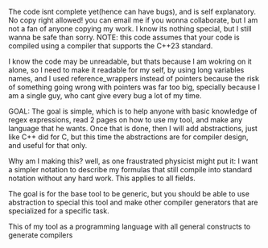 The code isnt complete yet(hence can have bugs), and is self explanatory. No copy right allowed! you can email me if you wonna collaborate, but I am not a fan of anyone copying my work. I know its nothing special, but I still  wanna be safe than sorry.
NOTE: this code assumes that your code is compiled using a compiler that supports the C++23 standard.


I know the code may be unreadable, but thats because I am wokring on it alone, so I need to make it readable for my self, by using long variables names, and I used reference_wrappers instead of pointers because the risk of something going wrong with pointers was far too big, specially because I am a single guy, who cant give every bug a lot of my time.

GOAL: The goal is simple, which is to help anyone with basic knowledge of regex expressions, read 2 pages on how to use my tool, and make any language that he wants. Once that is done, then I will add abstractions, just
like C++ did for C, but this time the abstractions are for compiler design, and useful for that only.

Why am I making this? well, as one fraustrated physicist might put it: I want a simpler notation to describe my formulas that still compile into standard notation without any hard work.
                      This applies to all fields.

The goal is for the base tool to be generic, but you should be able to use abstraction to special this tool and make other compiler generators that are specialized for a specific task.

This of my tool as a programming language with all general constructs to generate compilers
